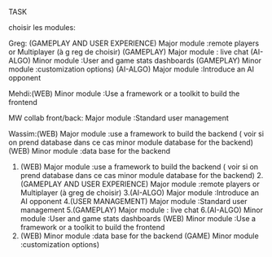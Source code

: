 TASK 

choisir les modules:

Greg:
(GAMEPLAY AND USER EXPERIENCE) Major module :remote players or Multiplayer (à g    reg de choisir)
(GAMEPLAY) Major module : live chat
(AI-ALGO) Minor module :User and game stats dashboards
(GAMEPLAY) Minor module :customization options)
(AI-ALGO) Major module :Introduce an AI opponent

Mehdi:(WEB) Minor module :Use a framework or a toolkit to build the frontend


MW collab front/back:  Major module :Standard user management

Wassim:(WEB) Major module :use a framework to build the backend ( voir si on prend database dans ce cas minor module database for the backend)
	(WEB) Minor module :data base for the backend






1. (WEB) Major module :use a framework to build the backend ( voir si on prend database dans ce cas minor module database for the backend)
2.(GAMEPLAY AND USER EXPERIENCE) Major module :remote players or Multiplayer (à greg de choisir)
3.(AI-ALGO) Major module :Introduce an AI opponent
4.(USER MANAGEMENT) Major module :Standard user management
5.(GAMEPLAY) Major module : live chat
6.(AI-ALGO) Minor module :User and game stats dashboards
  (WEB) Minor module :Use a framework or a toolkit to build the frontend
7. (WEB) Minor module :data base for the backend
   (GAME) Minor module :customization options)
